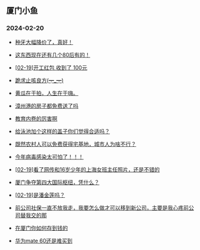 ## 厦门小鱼 
### 2024-02-20

+ [种牙大幅降价了，真好！](http://bbs.xmfish.com/read-htm-tid-18147863.html)

+ [这东西现在还有几个80后有的！](http://bbs.xmfish.com/read-htm-tid-18147901.html)

+ [[02-19]开工红包 收到了 100元](http://bbs.xmfish.com/read-htm-tid-18147904.html)

+ [跪求止咳良方(┯_┯)](http://bbs.xmfish.com/read-htm-tid-18147895.html)

+ [黄瓜在于拍，人生在于嗨。](http://bbs.xmfish.com/read-htm-tid-18147856.html)

+ [漳州港的房子都免费送了吗](http://bbs.xmfish.com/read-htm-tid-18148043.html)

+ [教育内卷的厉害啊](http://bbs.xmfish.com/read-htm-tid-18148010.html)

+ [给泳池加个这样的盖子你们觉得合适吗？](http://bbs.xmfish.com/read-htm-tid-18147882.html)

+ [既然农村人可以免费获得宅基地，城市人为啥不行？](http://bbs.xmfish.com/read-htm-tid-18148058.html)

+ [今年病毒感染太可怕了！！！](http://bbs.xmfish.com/read-htm-tid-18148127.html)

+ [[02-19]看了网传和16岁少年的上海女班主任照片，还是不错的](http://bbs.xmfish.com/read-htm-tid-18147965.html)

+ [厦门争夺第四大国际枢纽，凭什么？](http://bbs.xmfish.com/read-htm-tid-18148131.html)

+ [[02-19]是潘金莲吗？](http://bbs.xmfish.com/read-htm-tid-18148003.html)

+ [前公司社保一直不放我走，我要怎么做才可以移到新公司，主要是我心疼前公司替我交的那](http://bbs.xmfish.com/read-htm-tid-18147969.html)

+ [在厦门你如何存到钱的](http://bbs.xmfish.com/read-htm-tid-18148088.html)

+ [华为mate 60还是难买到](http://bbs.xmfish.com/read-htm-tid-18148176.html)

